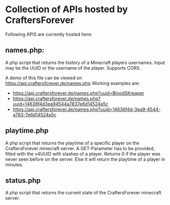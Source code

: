 # Collection of APIs hosted by CraftersForever

Following APIS are currently hosted here:

## names.php:
A php script that returns the history of a Minecraft players usernames. Input may be the UUID or the username of the player.  Supports CORS.

A demo of this file can be viewed on https://api.craftersforever.de/names.php
Working examples are:
- https://api.craftersforever.de/names.php?uuid=BloodSKreaper
- https://api.craftersforever.de/names.php?uuid=14636f4d3ea94544a7837e6d14524a5c
- https://api.craftersforever.de/names.php?uuid=14636f4d-3ea9-4544-a783-7e6d14524a5c

## playtime.php
A php script that returns the playtime of a specific player on the CraftersForever minecraft server. A GET-Parameter has to be provided, filled with the v4UUID with slashes of a player. Returns 0 if the player was never seen before on the server. Else it will return the playtime of a player in minutes.


## status.php
A php script that returns the current state of the CraftersForever minecraft server. 
